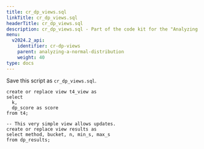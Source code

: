 ```yaml
---
title: cr_dp_views.sql
linkTitle: cr_dp_views.sql
headerTitle: cr_dp_views.sql
description: cr_dp_views.sql - Part of the code kit for the "Analyzing a normal distribution" section within the YSQL window functions documentation.
menu:
  v2024.2_api:
    identifier: cr-dp-views
    parent: analyzing-a-normal-distribution
    weight: 40
type: docs
---
```

Save this script as `cr_dp_views.sql`.
```plpgsql
create or replace view t4_view as
select
  k,
  dp_score as score
from t4;

-- This very simple view allows updates.
create or replace view results as
select method, bucket, n, min_s, max_s
from dp_results;
```
